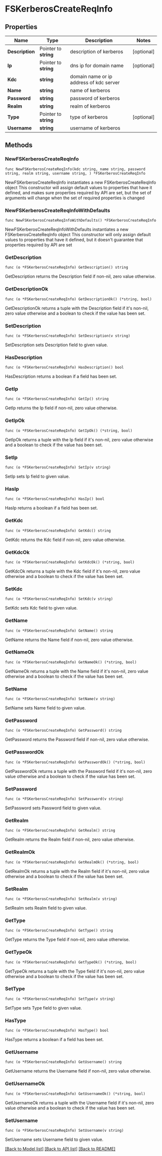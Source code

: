 # FSKerberosCreateReqInfo

## Properties

Name | Type | Description | Notes
------------ | ------------- | ------------- | -------------
**Description** | Pointer to **string** | description of kerberos | [optional] 
**Ip** | Pointer to **string** | dns ip for domain name | [optional] 
**Kdc** | **string** | domain name or ip address of kdc server | 
**Name** | **string** | name of kerberos | 
**Password** | **string** | password of kerberos | 
**Realm** | **string** | realm of kerberos | 
**Type** | Pointer to **string** | type of kerberos | [optional] 
**Username** | **string** | username of kerberos | 

## Methods

### NewFSKerberosCreateReqInfo

`func NewFSKerberosCreateReqInfo(kdc string, name string, password string, realm string, username string, ) *FSKerberosCreateReqInfo`

NewFSKerberosCreateReqInfo instantiates a new FSKerberosCreateReqInfo object
This constructor will assign default values to properties that have it defined,
and makes sure properties required by API are set, but the set of arguments
will change when the set of required properties is changed

### NewFSKerberosCreateReqInfoWithDefaults

`func NewFSKerberosCreateReqInfoWithDefaults() *FSKerberosCreateReqInfo`

NewFSKerberosCreateReqInfoWithDefaults instantiates a new FSKerberosCreateReqInfo object
This constructor will only assign default values to properties that have it defined,
but it doesn't guarantee that properties required by API are set

### GetDescription

`func (o *FSKerberosCreateReqInfo) GetDescription() string`

GetDescription returns the Description field if non-nil, zero value otherwise.

### GetDescriptionOk

`func (o *FSKerberosCreateReqInfo) GetDescriptionOk() (*string, bool)`

GetDescriptionOk returns a tuple with the Description field if it's non-nil, zero value otherwise
and a boolean to check if the value has been set.

### SetDescription

`func (o *FSKerberosCreateReqInfo) SetDescription(v string)`

SetDescription sets Description field to given value.

### HasDescription

`func (o *FSKerberosCreateReqInfo) HasDescription() bool`

HasDescription returns a boolean if a field has been set.

### GetIp

`func (o *FSKerberosCreateReqInfo) GetIp() string`

GetIp returns the Ip field if non-nil, zero value otherwise.

### GetIpOk

`func (o *FSKerberosCreateReqInfo) GetIpOk() (*string, bool)`

GetIpOk returns a tuple with the Ip field if it's non-nil, zero value otherwise
and a boolean to check if the value has been set.

### SetIp

`func (o *FSKerberosCreateReqInfo) SetIp(v string)`

SetIp sets Ip field to given value.

### HasIp

`func (o *FSKerberosCreateReqInfo) HasIp() bool`

HasIp returns a boolean if a field has been set.

### GetKdc

`func (o *FSKerberosCreateReqInfo) GetKdc() string`

GetKdc returns the Kdc field if non-nil, zero value otherwise.

### GetKdcOk

`func (o *FSKerberosCreateReqInfo) GetKdcOk() (*string, bool)`

GetKdcOk returns a tuple with the Kdc field if it's non-nil, zero value otherwise
and a boolean to check if the value has been set.

### SetKdc

`func (o *FSKerberosCreateReqInfo) SetKdc(v string)`

SetKdc sets Kdc field to given value.


### GetName

`func (o *FSKerberosCreateReqInfo) GetName() string`

GetName returns the Name field if non-nil, zero value otherwise.

### GetNameOk

`func (o *FSKerberosCreateReqInfo) GetNameOk() (*string, bool)`

GetNameOk returns a tuple with the Name field if it's non-nil, zero value otherwise
and a boolean to check if the value has been set.

### SetName

`func (o *FSKerberosCreateReqInfo) SetName(v string)`

SetName sets Name field to given value.


### GetPassword

`func (o *FSKerberosCreateReqInfo) GetPassword() string`

GetPassword returns the Password field if non-nil, zero value otherwise.

### GetPasswordOk

`func (o *FSKerberosCreateReqInfo) GetPasswordOk() (*string, bool)`

GetPasswordOk returns a tuple with the Password field if it's non-nil, zero value otherwise
and a boolean to check if the value has been set.

### SetPassword

`func (o *FSKerberosCreateReqInfo) SetPassword(v string)`

SetPassword sets Password field to given value.


### GetRealm

`func (o *FSKerberosCreateReqInfo) GetRealm() string`

GetRealm returns the Realm field if non-nil, zero value otherwise.

### GetRealmOk

`func (o *FSKerberosCreateReqInfo) GetRealmOk() (*string, bool)`

GetRealmOk returns a tuple with the Realm field if it's non-nil, zero value otherwise
and a boolean to check if the value has been set.

### SetRealm

`func (o *FSKerberosCreateReqInfo) SetRealm(v string)`

SetRealm sets Realm field to given value.


### GetType

`func (o *FSKerberosCreateReqInfo) GetType() string`

GetType returns the Type field if non-nil, zero value otherwise.

### GetTypeOk

`func (o *FSKerberosCreateReqInfo) GetTypeOk() (*string, bool)`

GetTypeOk returns a tuple with the Type field if it's non-nil, zero value otherwise
and a boolean to check if the value has been set.

### SetType

`func (o *FSKerberosCreateReqInfo) SetType(v string)`

SetType sets Type field to given value.

### HasType

`func (o *FSKerberosCreateReqInfo) HasType() bool`

HasType returns a boolean if a field has been set.

### GetUsername

`func (o *FSKerberosCreateReqInfo) GetUsername() string`

GetUsername returns the Username field if non-nil, zero value otherwise.

### GetUsernameOk

`func (o *FSKerberosCreateReqInfo) GetUsernameOk() (*string, bool)`

GetUsernameOk returns a tuple with the Username field if it's non-nil, zero value otherwise
and a boolean to check if the value has been set.

### SetUsername

`func (o *FSKerberosCreateReqInfo) SetUsername(v string)`

SetUsername sets Username field to given value.



[[Back to Model list]](../README.md#documentation-for-models) [[Back to API list]](../README.md#documentation-for-api-endpoints) [[Back to README]](../README.md)


